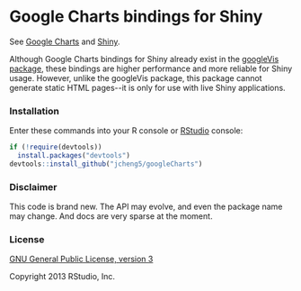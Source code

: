 # Google Charts bindings for Shiny

See [Google Charts](https://developers.google.com/chart/interactive/docs/gallery) and [Shiny](http://rstudio.com/shiny/).

Although Google Charts bindings for Shiny already exist in the [googleVis package](http://cran.r-project.org/web/packages/googleVis/index.html), these bindings are higher performance and more reliable for Shiny usage. However, unlike the googleVis package, this package cannot generate static HTML pages--it is only for use with live Shiny applications.

### Installation

Enter these commands into your R console or [RStudio](http://www.rstudio.com/) console:

```r
if (!require(devtools))
  install.packages("devtools")
devtools::install_github("jcheng5/googleCharts")
```

### Disclaimer

This code is brand new. The API may evolve, and even the package name may change. And docs are very sparse at the moment.

### License

[GNU General Public License, version 3](http://cran.r-project.org/web/licenses/GPL-3)

Copyright 2013 RStudio, Inc.
